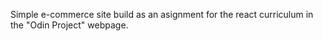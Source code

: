 Simple e-commerce site build as an asignment for the react curriculum in the "Odin Project" webpage.